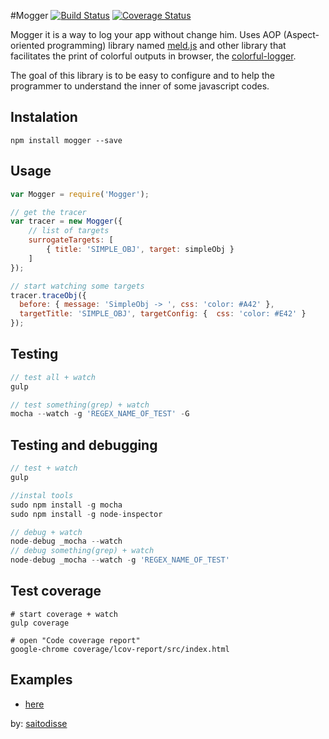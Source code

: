 #Mogger
[![Build Status](https://travis-ci.org/saitodisse/mogger.svg?branch=0.1)](https://travis-ci.org/saitodisse/mogger) [![Coverage Status](https://coveralls.io/repos/saitodisse/mogger/badge.png?branch=0.1)](https://coveralls.io/r/saitodisse/mogger?branch=0.1)

Mogger it is a way to log your app without change him. Uses AOP (Aspect-oriented programming) library named [meld.js](https://github.com/cujojs/meld) and other library that facilitates the print of colorful outputs in browser, the [colorful-logger](https://github.com/saitodisse/colorful-logger).

The goal of this library is to be easy to configure and to help the programmer to understand the inner of some javascript codes.

## Instalation
```
npm install mogger --save
```

## Usage
```javascript
var Mogger = require('Mogger');

// get the tracer
var tracer = new Mogger({
    // list of targets
    surrogateTargets: [
        { title: 'SIMPLE_OBJ', target: simpleObj }
    ]
});

// start watching some targets
tracer.traceObj({
  before: { message: 'SimpleObj -> ', css: 'color: #A42' },
  targetTitle: 'SIMPLE_OBJ', targetConfig: {  css: 'color: #E42' }
});
```


## Testing
```javascript
// test all + watch
gulp

// test something(grep) + watch
mocha --watch -g 'REGEX_NAME_OF_TEST' -G
```

## Testing and debugging
```javascript
// test + watch
gulp

//instal tools
sudo npm install -g mocha
sudo npm install -g node-inspector

// debug + watch
node-debug _mocha --watch
// debug something(grep) + watch
node-debug _mocha --watch -g 'REGEX_NAME_OF_TEST'
```


## Test coverage
```shell
# start coverage + watch
gulp coverage

# open "Code coverage report"
google-chrome coverage/lcov-report/src/index.html
```


## Examples
  - [here](http://saitodisse.github.io/mogger/)

by: [saitodisse](http://saitodisse.github.io/)
